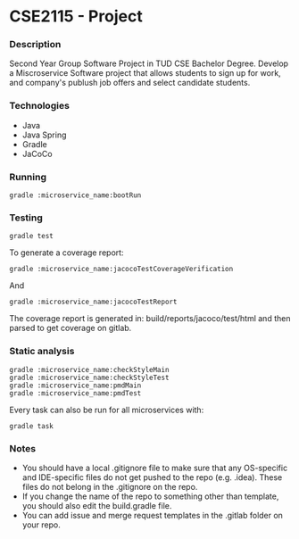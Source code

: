 # CSE2115 - Project

### Description
Second Year Group Software Project in TUD CSE Bachelor Degree.
Develop a Miscroservice Software project that allows students to sign up for work, and company's publush  job offers and select candidate students.

### Technologies
- Java
- Java Spring
- Gradle
- JaCoCo

### Running 
`gradle :microservice_name:bootRun`

### Testing
```shell
gradle test
```

To generate a coverage report:
```shell
gradle :microservice_name:jacocoTestCoverageVerification
```


And
```shell
gradle :microservice_name:jacocoTestReport
```
The coverage report is generated in: build/reports/jacoco/test/html and then parsed to get coverage on gitlab.

### Static analysis
```shell
gradle :microservice_name:checkStyleMain
gradle :microservice_name:checkStyleTest
gradle :microservice_name:pmdMain
gradle :microservice_name:pmdTest
```
Every task can also be run for all microservices with:
```shell
gradle task
```

### Notes
- You should have a local .gitignore file to make sure that any OS-specific and IDE-specific files do not get pushed to the repo (e.g. .idea). These files do not belong in the .gitignore on the repo.
- If you change the name of the repo to something other than template, you should also edit the build.gradle file.
- You can add issue and merge request templates in the .gitlab folder on your repo. 
